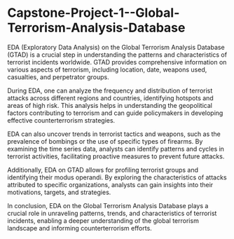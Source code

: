 # Capstone-Project-1--Global-Terrorism-Analysis-Database
EDA (Exploratory Data Analysis) on the Global Terrorism Analysis Database (GTAD) is a crucial step in understanding the patterns and characteristics of terrorist incidents worldwide. GTAD provides comprehensive information on various aspects of terrorism, including location, date, weapons used, casualties, and perpetrator groups.

During EDA, one can analyze the frequency and distribution of terrorist attacks across different regions and countries, identifying hotspots and areas of high risk. This analysis helps in understanding the geopolitical factors contributing to terrorism and can guide policymakers in developing effective counterterrorism strategies.

EDA can also uncover trends in terrorist tactics and weapons, such as the prevalence of bombings or the use of specific types of firearms. By examining the time series data, analysts can identify patterns and cycles in terrorist activities, facilitating proactive measures to prevent future attacks.

Additionally, EDA on GTAD allows for profiling terrorist groups and identifying their modus operandi. By exploring the characteristics of attacks attributed to specific organizations, analysts can gain insights into their motivations, targets, and strategies.

In conclusion, EDA on the Global Terrorism Analysis Database plays a crucial role in unraveling patterns, trends, and characteristics of terrorist incidents, enabling a deeper understanding of the global terrorism landscape and informing counterterrorism efforts.
